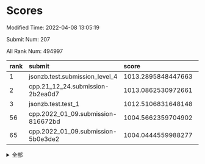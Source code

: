 # Scores

Modified Time: 2022-04-08 13:05:19

Submit Num: 207

All Rank Num: 494997

| rank |               submit               |       score        |       sigma        | pk_num |
| :--- | :--------------------------------- | :----------------- | :----------------- | :----- |
| 1    | jsonzb.test.submission_level_4     | 1013.2895848447663 | 0.8148291825178057 | 9569   |
| 2    | cpp.21_12_24.submission-2b2ea0d7   | 1013.0862530972661 | 0.8225265049859799 | 9563   |
| 3    | jsonzb.test.test_1                 | 1012.5106831648148 | 0.8189631422817858 | 9565   |
| 56   | cpp.2022_01_09.submission-816672bd | 1004.5662359704902 | 0.704003306059901  | 9568   |
| 65   | cpp.2022_01_09.submission-5b0e3de2 | 1004.0444559988277 | 0.7245621200199368 | 9559   |


<details>
<summary>全部</summary>

| rank |                 submit                 |       score        |       sigma        | pk_num |
| :--- | :------------------------------------- | :----------------- | :----------------- | :----- |
| 1    | jsonzb.test.submission_level_4         | 1013.2895848447663 | 0.8148291825178057 | 9569   |
| 2    | cpp.21_12_24.submission-2b2ea0d7       | 1013.0862530972661 | 0.8225265049859799 | 9563   |
| 3    | jsonzb.test.test_1                     | 1012.5106831648148 | 0.8189631422817858 | 9565   |
| 4    | gobigger.level_3.submission_level_3_30 | 1011.7058355172145 | 0.7860121410955969 | 9570   |
| 5    | gobigger.level_3.submission_level_3_40 | 1011.478846440976  | 0.7722910606380139 | 9564   |
| 6    | gobigger.level_3.submission_level_3_28 | 1011.0957894743456 | 0.7612542164775705 | 9568   |
| 7    | gobigger.level_3.submission_level_3_37 | 1011.0911589315346 | 0.7753394332828712 | 9567   |
| 8    | gobigger.level_3.submission_level_3_3  | 1011.0672263769524 | 0.7895030367034539 | 9566   |
| 9    | gobigger.level_3.submission_level_3_2  | 1011.005218642931  | 0.7602543352284675 | 9562   |
| 10   | gobigger.level_3.submission_level_3_9  | 1010.8792940299347 | 0.7726152492299923 | 9568   |
| 11   | gobigger.level_3.submission_level_3_36 | 1010.8734333633694 | 0.781398085218385  | 9571   |
| 12   | gobigger.level_3.submission_level_3_26 | 1010.7307953827001 | 0.76671100535763   | 9569   |
| 13   | gobigger.level_3.submission_level_3_23 | 1010.7218419810908 | 0.7603996803381774 | 9563   |
| 14   | gobigger.level_3.submission_level_3_7  | 1010.6211912517543 | 0.7564576009958237 | 9567   |
| 15   | gobigger.level_3.submission_level_3_10 | 1010.5602242479737 | 0.7732863684332157 | 9561   |
| 16   | gobigger.level_3.submission_level_3_27 | 1010.5223871339066 | 0.7551979656833581 | 9564   |
| 17   | gobigger.level_3.submission_level_3_47 | 1010.4935581560837 | 0.7617464908579243 | 9566   |
| 18   | gobigger.level_3.submission_level_3_31 | 1010.4802816370498 | 0.767467669670998  | 9566   |
| 19   | gobigger.level_3.submission_level_3_42 | 1010.4427304307619 | 0.7699206658027444 | 9565   |
| 20   | gobigger.level_3.submission_level_3_38 | 1010.4136467853536 | 0.7668753131224881 | 9569   |
| 21   | gobigger.level_3.submission_level_3_49 | 1010.4106248393344 | 0.7822970510226603 | 9562   |
| 22   | gobigger.level_3.submission_level_3_46 | 1010.3819281468343 | 0.7470241442838691 | 9563   |
| 23   | gobigger.level_3.submission_level_3_1  | 1010.2480330106629 | 0.7720673381375472 | 9568   |
| 24   | gobigger.level_3.submission_level_3_41 | 1010.1031750373968 | 0.7824052167009323 | 9566   |
| 25   | gobigger.level_3.submission_level_3_32 | 1010.0007710108159 | 0.7544987450934963 | 9569   |
| 26   | gobigger.level_3.submission_level_3_39 | 1009.9686147470754 | 0.7582941249473604 | 9569   |
| 27   | gobigger.level_3.submission_level_3_20 | 1009.8394775823076 | 0.7476601880438752 | 9565   |
| 28   | gobigger.level_3.submission_level_3_24 | 1009.8044480523397 | 0.7850301961925505 | 9565   |
| 29   | gobigger.level_3.submission_level_3_29 | 1009.8003734377108 | 0.7598509887989783 | 9568   |
| 30   | gobigger.level_3.submission_level_3_15 | 1009.7670597996909 | 0.7373793536093827 | 9559   |
| 31   | gobigger.level_3.submission_level_3_48 | 1009.6812384716864 | 0.7451023747860217 | 9564   |
| 32   | gobigger.level_3.submission_level_3_45 | 1009.6581631805503 | 0.7642638888985928 | 9565   |
| 33   | gobigger.level_3.submission_level_3_33 | 1009.6357005060567 | 0.7620478605794596 | 9566   |
| 34   | gobigger.level_3.submission_level_3_19 | 1009.5778192240928 | 0.7393115980774478 | 9559   |
| 35   | gobigger.level_3.submission_level_3_43 | 1009.4114302103395 | 0.767298283107471  | 9566   |
| 36   | gobigger.level_3.submission_level_3_16 | 1009.2504229352811 | 0.74480594118274   | 9566   |
| 37   | gobigger.level_3.submission_level_3_0  | 1009.2459265998191 | 0.7670383343536362 | 9563   |
| 38   | gobigger.level_3.submission_level_3_22 | 1009.1836754020773 | 0.7523727876786667 | 9563   |
| 39   | gobigger.level_3.submission_level_3_35 | 1009.1471236938457 | 0.7588478574458036 | 9566   |
| 40   | gobigger.level_3.submission_level_3_18 | 1009.1383346401782 | 0.7664815677995303 | 9570   |
| 41   | gobigger.level_3.submission_level_3_13 | 1009.0691213913645 | 0.7410108809731623 | 9563   |
| 42   | gobigger.level_3.submission_level_3_14 | 1008.9913869245331 | 0.7654506413744386 | 9568   |
| 43   | gobigger.level_3.submission_level_3_34 | 1008.9161270469341 | 0.7518592390783454 | 9563   |
| 44   | gobigger.level_3.submission_level_3_4  | 1008.8953369804622 | 0.72155787507447   | 9568   |
| 45   | gobigger.level_3.submission_level_3_5  | 1008.8897019593126 | 0.735344650366542  | 9559   |
| 46   | gobigger.level_3.submission_level_3_17 | 1008.8664678755365 | 0.7341653581213932 | 9564   |
| 47   | gobigger.level_3.submission_level_3_12 | 1008.7892276952557 | 0.7387038678095571 | 9566   |
| 48   | gobigger.level_3.submission_level_3_21 | 1008.7382551140706 | 0.7568261931677309 | 9567   |
| 49   | gobigger.level_3.submission_level_3_6  | 1008.6815234176479 | 0.7442811803409114 | 9568   |
| 50   | gobigger.level_3.submission_level_3_44 | 1008.5648722056171 | 0.7355292532967792 | 9565   |
| 51   | gobigger.level_3.submission_level_3_25 | 1008.5464676105296 | 0.7385903470694264 | 9566   |
| 52   | gobigger.level_3.submission_level_3_11 | 1008.3490493944394 | 0.7252357803889178 | 9564   |
| 53   | gobigger.level_3.submission_level_3_8  | 1008.0472150040847 | 0.7332316867037912 | 9564   |
| 54   | gobigger.level_1.submission_level_1_11 | 1004.7025485717547 | 0.7140012769839459 | 9566   |
| 55   | gobigger.level_1.submission_level_1_2  | 1004.6359415429296 | 0.7084304299446988 | 9566   |
| 56   | cpp.2022_01_09.submission-816672bd     | 1004.5662359704902 | 0.704003306059901  | 9568   |
| 57   | gobigger.level_1.submission_level_1_43 | 1004.4401299118811 | 0.7147204469679451 | 9563   |
| 58   | gobigger.level_1.submission_level_1_10 | 1004.4344149637085 | 0.7082246726606416 | 9565   |
| 59   | gobigger.level_1.submission_level_1_7  | 1004.4138494024143 | 0.7175262909965155 | 9557   |
| 60   | gobigger.level_1.submission_level_1_30 | 1004.2292150100602 | 0.730768834252204  | 9564   |
| 61   | gobigger.level_1.submission_level_1_16 | 1004.2190747262848 | 0.7125031557644644 | 9562   |
| 62   | gobigger.level_1.submission_level_1_0  | 1004.2068510277279 | 0.7241174411271414 | 9555   |
| 63   | gobigger.level_1.submission_level_1_23 | 1004.1901282069173 | 0.7261036254400867 | 9568   |
| 64   | gobigger.level_1.submission_level_1_12 | 1004.051783111019  | 0.7259101665882317 | 9568   |
| 65   | cpp.2022_01_09.submission-5b0e3de2     | 1004.0444559988277 | 0.7245621200199368 | 9559   |
| 66   | gobigger.level_1.submission_level_1_21 | 1004.0109360532431 | 0.7178332265819756 | 9562   |
| 67   | gobigger.level_1.submission_level_1_48 | 1003.9152100010317 | 0.7127265506343058 | 9561   |
| 68   | gobigger.level_1.submission_level_1_28 | 1003.8895053282108 | 0.7182068998442179 | 9565   |
| 69   | gobigger.level_1.submission_level_1_38 | 1003.8751446166689 | 0.7152489339443543 | 9563   |
| 70   | gobigger.level_1.submission_level_1_32 | 1003.8234686170022 | 0.7232945784430744 | 9568   |
| 71   | gobigger.level_1.submission_level_1_31 | 1003.7628414959025 | 0.703104979169482  | 9566   |
| 72   | gobigger.level_1.submission_level_1_22 | 1003.7446270133593 | 0.7126577809999517 | 9566   |
| 73   | gobigger.level_1.submission_level_1_15 | 1003.6161553278768 | 0.7116000891312501 | 9568   |
| 74   | gobigger.level_1.submission_level_1_39 | 1003.587188511607  | 0.7147251049387148 | 9566   |
| 75   | gobigger.level_1.submission_level_1_25 | 1003.5639131954943 | 0.7080000072035395 | 9568   |
| 76   | gobigger.level_1.submission_level_1_29 | 1003.4928290845711 | 0.7263000068356644 | 9566   |
| 77   | gobigger.level_1.submission_level_1_45 | 1003.4413991906424 | 0.7117049938710593 | 9568   |
| 78   | gobigger.level_1.submission_level_1_26 | 1003.3306703852343 | 0.7165845221203683 | 9563   |
| 79   | gobigger.level_1.submission_level_1_17 | 1003.3271105137673 | 0.718081374936038  | 9563   |
| 80   | gobigger.level_1.submission_level_1_49 | 1003.3117164025298 | 0.7169558873626733 | 9564   |
| 81   | gobigger.level_1.submission_level_1_40 | 1003.2547673631774 | 0.7254682705808966 | 9568   |
| 82   | gobigger.level_1.submission_level_1_19 | 1003.2121550954246 | 0.7179508052018482 | 9565   |
| 83   | gobigger.level_1.submission_level_1_9  | 1003.1663334149895 | 0.7178696515318289 | 9563   |
| 84   | gobigger.level_1.submission_level_1_34 | 1003.1562269503241 | 0.7178503218480647 | 9569   |
| 85   | gobigger.level_1.submission_level_1_14 | 1003.0798727529249 | 0.698160362053449  | 9570   |
| 86   | gobigger.level_1.submission_level_1_37 | 1003.0544810634564 | 0.722920946305581  | 9569   |
| 87   | gobigger.level_1.submission_level_1_41 | 1003.011745152742  | 0.7090135735615911 | 9562   |
| 88   | gobigger.level_1.submission_level_1_1  | 1002.960819283822  | 0.7103059763056256 | 9566   |
| 89   | gobigger.level_1.submission_level_1_33 | 1002.8832526426697 | 0.7164439240765762 | 9561   |
| 90   | gobigger.level_1.submission_level_1_20 | 1002.8787899491554 | 0.7088860768818064 | 9565   |
| 91   | gobigger.level_1.submission_level_1_13 | 1002.6661687247303 | 0.7165724371049387 | 9566   |
| 92   | gobigger.level_1.submission_level_1_46 | 1002.6395969945272 | 0.7043240919482269 | 9566   |
| 93   | gobigger.level_1.submission_level_1_5  | 1002.6093418453244 | 0.7162208835286379 | 9564   |
| 94   | gobigger.level_1.submission_level_1_47 | 1002.5078461606362 | 0.7030774691523406 | 9566   |
| 95   | gobigger.level_1.submission_level_1_6  | 1002.428478914487  | 0.6994999472112391 | 9565   |
| 96   | gobigger.level_1.submission_level_1_8  | 1002.3994160649687 | 0.6988134438296203 | 9566   |
| 97   | gobigger.level_1.submission_level_1_3  | 1002.3535819746141 | 0.7065462424147553 | 9564   |
| 98   | gobigger.level_1.submission_level_1_4  | 1002.2564210254454 | 0.7320381870915407 | 9566   |
| 99   | gobigger.level_1.submission_level_1_44 | 1002.1274572454367 | 0.7070154384860912 | 9567   |
| 100  | gobigger.level_1.submission_level_1_36 | 1002.0008381513376 | 0.7135469699330969 | 9568   |
| 101  | gobigger.level_1.submission_level_1_18 | 1001.9436288357261 | 0.7070783540893697 | 9569   |
| 102  | gobigger.level_1.submission_level_1_35 | 1001.867676347564  | 0.7181798936273505 | 9567   |
| 103  | gobigger.level_1.submission_level_1_42 | 1001.854994186216  | 0.7093121687949587 | 9562   |
| 104  | gobigger.level_1.submission_level_1_27 | 1001.6934888046417 | 0.7051276276897502 | 9563   |
| 105  | gobigger.level_1.submission_level_1_24 | 1001.4781538587057 | 0.711401370108777  | 9563   |
| 106  | gobigger.random.submission_random_28   | 997.1537977127116  | 0.7050209783431787 | 9562   |
| 107  | gobigger.random.submission_random_13   | 997.1292264290865  | 0.7005033377071453 | 9567   |
| 108  | gobigger.random.submission_random_49   | 996.91307718745    | 0.7084900331479057 | 9563   |
| 109  | gobigger.random.submission_random_18   | 996.8083708913315  | 0.7053654945378721 | 9567   |
| 110  | gobigger.random.submission_random_22   | 996.7645113101329  | 0.7039021830003921 | 9564   |
| 111  | gobigger.random.submission_random_15   | 996.6696603249014  | 0.7148513666144576 | 9566   |
| 112  | gobigger.random.submission_random_34   | 996.480249661529   | 0.7075337104624891 | 9569   |
| 113  | gobigger.random.submission_random_25   | 996.4131863403969  | 0.7032297913645961 | 9564   |
| 114  | gobigger.random.submission_random_44   | 996.3971019483777  | 0.7199847571200165 | 9564   |
| 115  | gobigger.random.submission_random_1    | 996.3856725167141  | 0.7103847184223292 | 9564   |
| 116  | gobigger.random.submission_random_10   | 996.3410588574741  | 0.7126275039897039 | 9563   |
| 117  | gobigger.random.submission_random_3    | 996.3029944740412  | 0.7072312656991354 | 9566   |
| 118  | gobigger.random.submission_random_39   | 996.3005887370286  | 0.7142553847369376 | 9566   |
| 119  | gobigger.random.submission_random_48   | 996.2916693203694  | 0.7199111605081023 | 9567   |
| 120  | gobigger.random.submission_random_9    | 996.2413007691948  | 0.70920381704073   | 9568   |
| 121  | gobigger.random.submission_random_35   | 996.2334710990413  | 0.7015078905604281 | 9563   |
| 122  | gobigger.random.submission_random_6    | 996.2138847896098  | 0.6893752746814289 | 9563   |
| 123  | gobigger.random.submission_random_26   | 996.2065723164534  | 0.7267128240614694 | 9563   |
| 124  | gobigger.random.submission_random_14   | 996.1769416162512  | 0.7123719658745135 | 9566   |
| 125  | gobigger.random.submission_random_12   | 996.1759534599012  | 0.7150132838798182 | 9561   |
| 126  | gobigger.random.submission_random_16   | 996.1487592627568  | 0.7124411969617302 | 9564   |
| 127  | gobigger.random.submission_random_17   | 996.1458673890422  | 0.7094353450636568 | 9567   |
| 128  | gobigger.random.submission_random_45   | 996.1438182992246  | 0.7055514852604994 | 9566   |
| 129  | gobigger.random.submission_random_33   | 996.1372454886955  | 0.7107881565160552 | 9564   |
| 130  | gobigger.random.submission_random_42   | 996.102774348865   | 0.7289919448493123 | 9567   |
| 131  | gobigger.random.submission_random_36   | 996.0639599921492  | 0.7098965939423318 | 9564   |
| 132  | gobigger.random.submission_random_20   | 996.0430907599158  | 0.708914674635658  | 9563   |
| 133  | gobigger.random.submission_random_8    | 996.0094196399034  | 0.7056382642601476 | 9563   |
| 134  | gobigger.random.submission_random_29   | 995.8943700410282  | 0.7268782738908889 | 9566   |
| 135  | gobigger.random.submission_random_11   | 995.8938953379651  | 0.7240663721642072 | 9566   |
| 136  | gobigger.random.submission_random_4    | 995.7633579696352  | 0.7026352449556371 | 9559   |
| 137  | gobigger.random.submission_random_40   | 995.7448932205245  | 0.7088579102726142 | 9571   |
| 138  | gobigger.random.submission_random_31   | 995.7210985191335  | 0.7169122988709186 | 9563   |
| 139  | gobigger.random.submission_random_2    | 995.7022027521272  | 0.7145175115541721 | 9567   |
| 140  | gobigger.random.submission_random_43   | 995.63030326198    | 0.7218071598884823 | 9557   |
| 141  | gobigger.random.submission_random_41   | 995.5928403673782  | 0.7133102279734945 | 9567   |
| 142  | gobigger.random.submission_random_46   | 995.4742439081563  | 0.714308403313042  | 9563   |
| 143  | gobigger.random.submission_random_7    | 995.4724286273663  | 0.7151808800288796 | 9564   |
| 144  | gobigger.random.submission_random_23   | 995.4488830076731  | 0.7121930898489948 | 9562   |
| 145  | gobigger.random.submission_random_0    | 995.4029284601049  | 0.7083494287672113 | 9566   |
| 146  | gobigger.random.submission_random_5    | 995.3939576110713  | 0.7033374752009065 | 9567   |
| 147  | gobigger.random.submission_random_32   | 995.3924432629924  | 0.7169386277332876 | 9565   |
| 148  | gobigger.random.submission_random_21   | 995.3773430250327  | 0.6973972753820533 | 9566   |
| 149  | gobigger.random.submission_random_37   | 995.3420178659726  | 0.7134902778300217 | 9569   |
| 150  | gobigger.random.submission_random_38   | 995.3180221401427  | 0.7216697304811014 | 9565   |
| 151  | gobigger.random.submission_random_24   | 995.2982590009586  | 0.7050553309326871 | 9564   |
| 152  | gobigger.random.submission_random_47   | 995.1035903581467  | 0.7103937809879862 | 9564   |
| 153  | gobigger.random.submission_random_19   | 995.0599943347229  | 0.7273038696345159 | 9567   |
| 154  | gobigger.random.submission_random_27   | 995.0296977135735  | 0.710706941070516  | 9570   |
| 155  | gobigger.level_2.submission_level_2_29 | 994.5128257618181  | 0.7275771392769474 | 9563   |
| 156  | gobigger.random.submission_random_30   | 994.4326141488075  | 0.7106497577881565 | 9568   |
| 157  | gobigger.level_2.submission_level_2_11 | 994.3727890527426  | 0.7120084841086453 | 9563   |
| 158  | gobigger.level_2.submission_level_2_25 | 993.9976476884118  | 0.7253011953638678 | 9565   |
| 159  | gobigger.level_2.submission_level_2_33 | 993.7895841130963  | 0.7435206753344237 | 9560   |
| 160  | gobigger.level_2.submission_level_2_44 | 993.787450972047   | 0.715923501429867  | 9570   |
| 161  | gobigger.level_2.submission_level_2_0  | 993.6361319501013  | 0.734013772356934  | 9569   |
| 162  | gobigger.level_2.submission_level_2_40 | 993.6033145824272  | 0.7349488218551334 | 9569   |
| 163  | gobigger.level_2.submission_level_2_42 | 993.4686918806691  | 0.7422827302083745 | 9562   |
| 164  | gobigger.level_2.submission_level_2_12 | 993.387015502741   | 0.7321792193220275 | 9567   |
| 165  | gobigger.level_2.submission_level_2_8  | 993.3857361820187  | 0.7396366325999515 | 9561   |
| 166  | gobigger.level_2.submission_level_2_19 | 993.3143406535497  | 0.7284458055602152 | 9564   |
| 167  | gobigger.level_2.submission_level_2_43 | 993.2479853739637  | 0.7215370619654038 | 9566   |
| 168  | gobigger.level_2.submission_level_2_14 | 993.1058282920766  | 0.7232916948574328 | 9565   |
| 169  | gobigger.level_2.submission_level_2_4  | 993.085283584488   | 0.7285707853811154 | 9564   |
| 170  | gobigger.level_2.submission_level_2_39 | 993.0483345378216  | 0.7384611687336499 | 9564   |
| 171  | gobigger.level_2.submission_level_2_6  | 993.0197319964224  | 0.7326249801427211 | 9563   |
| 172  | gobigger.level_2.submission_level_2_10 | 992.9853092978856  | 0.7423146686474673 | 9567   |
| 173  | gobigger.level_2.submission_level_2_47 | 992.8395641633996  | 0.7459661765053232 | 9566   |
| 174  | gobigger.level_2.submission_level_2_24 | 992.7715666489208  | 0.7557501323469767 | 9567   |
| 175  | gobigger.level_2.submission_level_2_32 | 992.7402777813929  | 0.7572828299803703 | 9565   |
| 176  | gobigger.level_2.submission_level_2_35 | 992.6759998922432  | 0.7295195086454647 | 9568   |
| 177  | gobigger.level_2.submission_level_2_18 | 992.6536005937332  | 0.7482862673730829 | 9566   |
| 178  | gobigger.level_2.submission_level_2_20 | 992.6530952691938  | 0.7487793422091361 | 9568   |
| 179  | gobigger.level_2.submission_level_2_41 | 992.6114734788583  | 0.7387905007268831 | 9564   |
| 180  | gobigger.level_2.submission_level_2_26 | 992.4966134415215  | 0.7447673856767301 | 9564   |
| 181  | gobigger.level_2.submission_level_2_3  | 992.4896008151818  | 0.7454965965737202 | 9563   |
| 182  | gobigger.level_2.submission_level_2_22 | 992.4318717192145  | 0.742197259736355  | 9562   |
| 183  | gobigger.level_2.submission_level_2_37 | 992.40603798232    | 0.7397469697024196 | 9563   |
| 184  | gobigger.level_2.submission_level_2_21 | 992.3553492081926  | 0.7314103324006579 | 9565   |
| 185  | gobigger.level_2.submission_level_2_1  | 992.3192563411649  | 0.7542162041248068 | 9564   |
| 186  | gobigger.level_2.submission_level_2_13 | 992.3015432014571  | 0.740838688979778  | 9566   |
| 187  | gobigger.level_2.submission_level_2_46 | 992.2943314366455  | 0.7212960525439198 | 9565   |
| 188  | gobigger.level_2.submission_level_2_15 | 992.2281985223361  | 0.728759490382529  | 9567   |
| 189  | gobigger.level_2.submission_level_2_23 | 992.2175463177482  | 0.7379577046485137 | 9561   |
| 190  | gobigger.level_2.submission_level_2_16 | 992.0350310440766  | 0.7423312087603664 | 9568   |
| 191  | gobigger.level_2.submission_level_2_45 | 991.9585514558962  | 0.745684869419759  | 9569   |
| 192  | gobigger.level_2.submission_level_2_27 | 991.8757485045699  | 0.7359915940155539 | 9564   |
| 193  | gobigger.level_2.submission_level_2_28 | 991.8149615944392  | 0.7479948535774328 | 9564   |
| 194  | gobigger.level_2.submission_level_2_31 | 991.6275123803182  | 0.7611912087052707 | 9568   |
| 195  | gobigger.level_2.submission_level_2_34 | 991.605958950819   | 0.744176877239245  | 9566   |
| 196  | gobigger.level_2.submission_level_2_48 | 991.5978912630645  | 0.7325569525035116 | 9565   |
| 197  | gobigger.level_2.submission_level_2_38 | 991.5354268131529  | 0.7617544461315865 | 9565   |
| 198  | gobigger.level_2.submission_level_2_49 | 991.4086551063964  | 0.7322659856340991 | 9564   |
| 199  | gobigger.level_2.submission_level_2_9  | 991.2171839952913  | 0.7750146931504286 | 9563   |
| 200  | gobigger.level_2.submission_level_2_30 | 991.0977855256201  | 0.7589032172575154 | 9570   |
| 201  | gobigger.level_2.submission_level_2_7  | 991.078797767944   | 0.757195141423049  | 9565   |
| 202  | gobigger.level_2.submission_level_2_36 | 991.0689649621614  | 0.7495187072560159 | 9566   |
| 203  | gobigger.level_2.submission_level_2_17 | 991.0651774374755  | 0.7544505512054103 | 9567   |
| 204  | gobigger.level_2.submission_level_2_2  | 990.6981640455961  | 0.7557632714090617 | 9566   |
| 205  | gobigger.level_2.submission_level_2_5  | 990.4995725795277  | 0.7506792275097599 | 9567   |
| 206  | gobigger.none.submission_none_0        | 977.0797180186238  | 1.3012472887116484 | 9563   |
| 207  | gobigger.none.submission_none_1        | 976.7780964523179  | 1.3147765702015004 | 9567   |

</details>